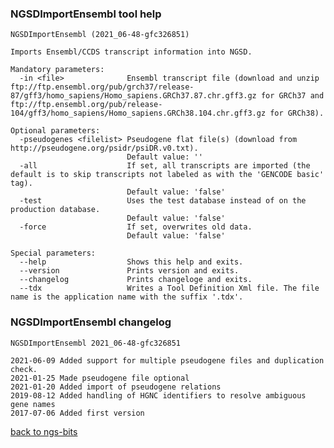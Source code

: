 ### NGSDImportEnsembl tool help
	NGSDImportEnsembl (2021_06-48-gfc326851)
	
	Imports Ensembl/CCDS transcript information into NGSD.
	
	Mandatory parameters:
	  -in <file>              Ensembl transcript file (download and unzip ftp://ftp.ensembl.org/pub/grch37/release-87/gff3/homo_sapiens/Homo_sapiens.GRCh37.87.chr.gff3.gz for GRCh37 and ftp://ftp.ensembl.org/pub/release-104/gff3/homo_sapiens/Homo_sapiens.GRCh38.104.chr.gff3.gz for GRCh38).
	
	Optional parameters:
	  -pseudogenes <filelist> Pseudogene flat file(s) (download from http://pseudogene.org/psidr/psiDR.v0.txt).
	                          Default value: ''
	  -all                    If set, all transcripts are imported (the default is to skip transcripts not labeled as with the 'GENCODE basic' tag).
	                          Default value: 'false'
	  -test                   Uses the test database instead of on the production database.
	                          Default value: 'false'
	  -force                  If set, overwrites old data.
	                          Default value: 'false'
	
	Special parameters:
	  --help                  Shows this help and exits.
	  --version               Prints version and exits.
	  --changelog             Prints changeloge and exits.
	  --tdx                   Writes a Tool Definition Xml file. The file name is the application name with the suffix '.tdx'.
	
### NGSDImportEnsembl changelog
	NGSDImportEnsembl 2021_06-48-gfc326851
	
	2021-06-09 Added support for multiple pseudogene files and duplication check.
	2021-01-25 Made pseudogene file optional
	2021-01-20 Added import of pseudogene relations
	2019-08-12 Added handling of HGNC identifiers to resolve ambiguous gene names
	2017-07-06 Added first version
[back to ngs-bits](https://github.com/imgag/ngs-bits)